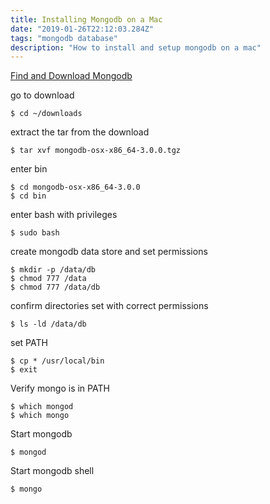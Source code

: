 ```yaml
---
title: Installing Mongodb on a Mac
date: "2019-01-26T22:12:03.284Z"
tags: "mongodb database"
description: "How to install and setup mongodb on a mac"
---
```


[Find and Download Mongodb](https://www.google.com/search?source=hp&ei=l6RMXMrSKsnOjwT7xZ2IDw&q=download+mongodb&btnK=Google+Search&oq=download&gs_l=psy-ab.3.0.0i131i67j0i67j0i131i67j0i67l2j0i131i67j0i67l2j0i20i263j0i131.2030.4557..5384...2.0..0.198.1117.6j4....2..0....1..gws-wiz.....6..35i39j0i131i10j0i10.j-l6x6AtKDY)

go to download
```console
$ cd ~/downloads
```

extract the tar from the download
```console
$ tar xvf mongodb-osx-x86_64-3.0.0.tgz
```

enter bin
```console
$ cd mongodb-osx-x86_64-3.0.0
$ cd bin
```

enter bash with privileges
```console
$ sudo bash
```

create mongodb data store and set permissions
```console
$ mkdir -p /data/db
$ chmod 777 /data
$ chmod 777 /data/db
```
confirm directories set with correct permissions
```console
$ ls -ld /data/db
```

set PATH
```console
$ cp * /usr/local/bin
$ exit
```

Verify mongo is in PATH
```console
$ which mongod
$ which mongo
```

Start mongodb
```console
$ mongod
```

Start mongodb shell
```console
$ mongo
```
